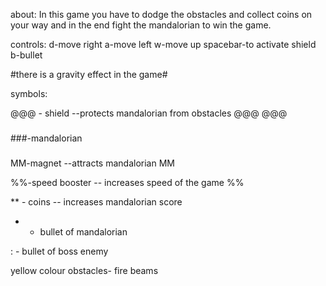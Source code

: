 about:
In this game you have to dodge the obstacles and collect coins on your way and in the end fight the mandalorian to win the game.

controls:
d-move right
a-move left
w-move up
spacebar-to activate shield
b-bullet

#there is a gravity effect in the game#
	

symbols:

@@@ - shield  --protects mandalorian from obstacles
@@@
@@@

###
###-mandalorian
###  

MM-magnet  --attracts mandalorian
MM

%%-speed booster  -- increases speed of the game
%%

** - coins       -- increases mandalorian score

+ - bullet of mandalorian

: - bullet of boss enemy

yellow colour obstacles- fire beams 


